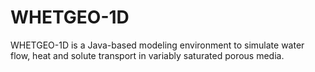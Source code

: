 # WHETGEO-1D
WHETGEO-1D is a Java-based modeling environment to simulate water flow, heat and solute transport in variably saturated porous media.
